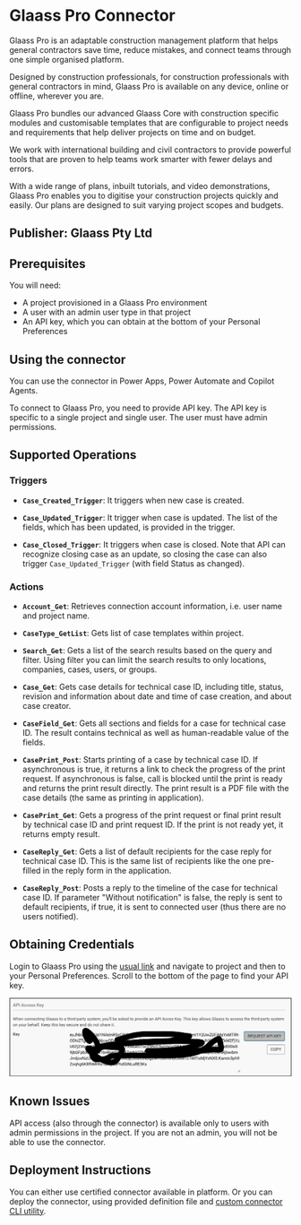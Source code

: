 # Glaass Pro Connector

Glaass Pro is an adaptable construction management platform that helps general contractors save time, reduce mistakes, and connect teams through one simple organised platform.

Designed by construction professionals, for construction professionals with general contractors in mind, Glaass Pro is available on any device, online or offline, wherever you are.

Glaass Pro bundles our advanced Glaass Core with construction specific modules and customisable templates that are configurable to project needs and requirements that help deliver projects on time and on budget.

We work with international building and civil contractors to provide powerful tools that are proven to help teams work smarter with fewer delays and errors.

With a wide range of plans, inbuilt tutorials, and video demonstrations, Glaass Pro enables you to digitise your construction projects quickly and easily. Our plans are designed to suit varying project scopes and budgets.

## Publisher: Glaass Pty Ltd

## Prerequisites

You will need:

* A project provisioned in a Glaass Pro environment
* A user with an admin user type in that project
* An API key, which you can obtain at the bottom of your Personal Preferences

## Using the connector

You can use the connector in Power Apps, Power Automate and Copilot Agents.

To connect to Glaass Pro, you need to provide API key. The API key is specific to a single project and single user. The user must have admin permissions.

## Supported Operations

### Triggers

* **`Case_Created_Trigger`**: It triggers when new case is created.

* **`Case_Updated_Trigger`**: It trigger when case is updated. The list of the fields, which has been updated, is provided in the trigger.

* **`Case_Closed_Trigger`**: It triggers when case is closed. Note that API can recognize closing case as an update, so closing the case can also trigger `Case_Updated_Trigger` (with field Status as changed).

### Actions

* **`Account_Get`**: Retrieves connection account information, i.e. user name and project name.

* **`CaseType_GetList`**: Gets list of case templates within project.

* **`Search_Get`**: Gets a list of the search results based on the query and filter. Using filter you can limit the search results to only locations, companies, cases, users, or groups.

* **`Case_Get`**: Gets case details for technical case ID, including title, status, revision and information about date and time of case creation, and about case creator.

* **`CaseField_Get`**: Gets all sections and fields for a case for technical case ID. The result contains technical as well as human-readable value of the fields.

* **`CasePrint_Post`**: Starts printing of a case by technical case ID. If asynchronous is true, it returns a link to check the progress of the print request. If asynchronous is false, call is blocked until the print is ready and returns the print result directly. The print result is a PDF file with the case details (the same as printing in application).

* **`CasePrint_Get`**: Gets a progress of the print request or final print result by technical case ID and print request ID. If the print is not ready yet, it returns empty result.

* **`CaseReply_Get`**: Gets a list of default recipients for the case reply for technical case ID. This is the same list of recipients like the one pre-filled in the reply form in the application.

* **`CaseReply_Post`**: Posts a reply to the timeline of the case for technical case ID. If parameter "Without notification" is false, the reply is sent to default recipients, if true, it is sent to connected user (thus there are no users notified).

## Obtaining Credentials

Login to Glaass Pro using the [usual link](https://app.glaass.com) and navigate to project and then to your Personal Preferences. Scroll to the bottom of the page to find your API key.

![API Key in Personal Preferences](personal-preferences-get-api-key.png)

## Known Issues

API access (also through the connector) is available only to users with admin permissions in the project. If you are not an admin, you will not be able to use the connector.

## Deployment Instructions

You can either use certified connector available in platform. Or you can deploy the connector, using provided definition file and [custom connector CLI utility](https://learn.microsoft.com/en-us/connectors/custom-connectors/paconn-cli).
